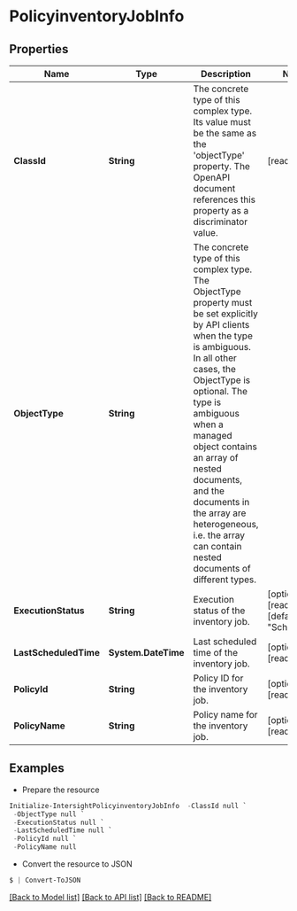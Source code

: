 # PolicyinventoryJobInfo
## Properties

Name | Type | Description | Notes
------------ | ------------- | ------------- | -------------
**ClassId** | **String** | The concrete type of this complex type. Its value must be the same as the &#39;objectType&#39; property. The OpenAPI document references this property as a discriminator value. | [readonly] 
**ObjectType** | **String** | The concrete type of this complex type. The ObjectType property must be set explicitly by API clients when the type is ambiguous. In all other cases, the  ObjectType is optional.  The type is ambiguous when a managed object contains an array of nested documents, and the documents in the array are heterogeneous, i.e. the array can contain nested documents of different types. | 
**ExecutionStatus** | **String** | Execution status of the inventory job. | [optional] [readonly] [default to "Scheduled"]
**LastScheduledTime** | **System.DateTime** | Last scheduled time of the inventory job. | [optional] [readonly] 
**PolicyId** | **String** | Policy ID for the inventory job. | [optional] [readonly] 
**PolicyName** | **String** | Policy name for the inventory job. | [optional] [readonly] 

## Examples

- Prepare the resource
```powershell
Initialize-IntersightPolicyinventoryJobInfo  -ClassId null `
 -ObjectType null `
 -ExecutionStatus null `
 -LastScheduledTime null `
 -PolicyId null `
 -PolicyName null
```

- Convert the resource to JSON
```powershell
$ | Convert-ToJSON
```

[[Back to Model list]](../README.md#documentation-for-models) [[Back to API list]](../README.md#documentation-for-api-endpoints) [[Back to README]](../README.md)

